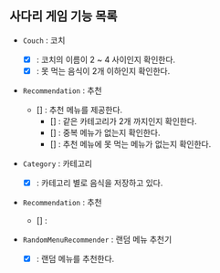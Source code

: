 ## 사다리 게임 기능 목록

* `Couch` : 코치
    * [x] : 코치의 이름이 2 ~ 4 사이인지 확인한다.
    * [x] : 못 먹는 음식이 2개 이하인지 확인한다.

* `Recommendation` : 추천
    * [] : 추천 메뉴를 제공한다.
      * [] : 같은 카테고리가 2개 까지인지 확인한다.
      * [] : 중복 메뉴가 없는지 확인한다.
      * [] : 추천 메뉴에 못 먹는 메뉴가 없는지 확인한다.

* `Category` : 카테고리
    * [x] : 카테고리 별로 음식을 저장하고 있다.

* `Recommendation` : 추천
    * [] :

* `RandomMenuRecommender` : 랜덤 메뉴 추천기
    * [x] : 랜덤 메뉴를 추천한다.

